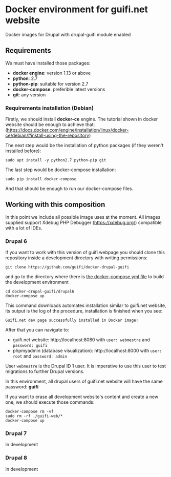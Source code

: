 # Docker environment for guifi.net website
Docker images for Drupal with drupal-guifi module enabled
## Requirements
We must have installed those packages:
- **docker engine**: version 1.13 or above
- **python**: 2.7
- **python-pip**: suitable for version 2.7
- **docker-compose**: preferible latest versions
- **git**: any version

### Requirements installation (Debian)
Firstly, we should install **docker-ce** engine. The tutorial shown in docker website should be enough to achieve that: (https://docs.docker.com/engine/installation/linux/docker-ce/debian/#install-using-the-repository)

The next step would be the installation of python packages (if they weren't installed before):

```
sudo apt install -y python2.7 python-pip git
```

The last step would be docker-compose installation:

```
sudo pip install docker-compose
```

And that should be enough to run our docker-compose files.

## Working with this composition
In this point we include all possible image uses at the moment. All images supplied support Xdebug PHP Debugger (https://xdebug.org/) compatible with a lot of IDEs. 
### Drupal 6
If you want to work with this version of guifi webpage you should clone this repository inside a development directory with writing permissions:

```
git clone https://github.com/guifi/docker-drupal-guifi
```

and go to the directory where there is [the docker-compose.yml file](./drupal6/docker-compose.yml) to build the development environment

```
cd docker-drupal-guifi/drupal6
docker-compose up
```

This command downloads automates installation similar to guifi.net website, its output is the log of the procedure, installation is finished when you see:

```
Guifi.net dev page successfully installed in Docker image!
```

After that you can navigate to:
- guifi.net website: http://localhost:8080 with `user: webmestre` and `password: guifi`
- phpmyadmin (database visualization): http://localhost:8000 with `user: root` and `password: admin`

User `webmestre` is the Drupal ID 1 user. It is imperative to use this user to test migrations to further Drupal versions.

In this environment, all drupal users of guifi.net website will have the same password: **guifi**

If you want to erase all development website's content and create a new one, we should execute those commands:
```
docker-compose rm -vf
sudo rm -rf ./guifi-web/*
docker-compose up
```

### Drupal 7
In development

### Drupal 8
In development